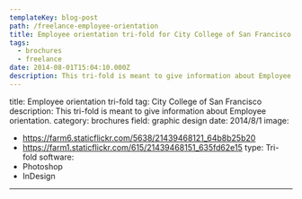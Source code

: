 ```yaml
---
templateKey: blog-post
path: /freelance-employee-orientation
title: Employee orientation tri-fold for City College of San Francisco
tags:
  - brochures
  - freelance
date: 2014-08-01T15:04:10.000Z
description: This tri-fold is meant to give information about Employee orientation.
---
```


title: Employee orientation tri-fold
tag: City College of San Francisco
description: This tri-fold is meant to give information about Employee orientation.
category: brochures
field: graphic design
date: 2014/8/1
image:
- https://farm6.staticflickr.com/5638/21439468121_64b8b25b20
- https://farm1.staticflickr.com/615/21439468151_635fd62e15
type: Tri-fold
software:
- Photoshop
- InDesign
---

